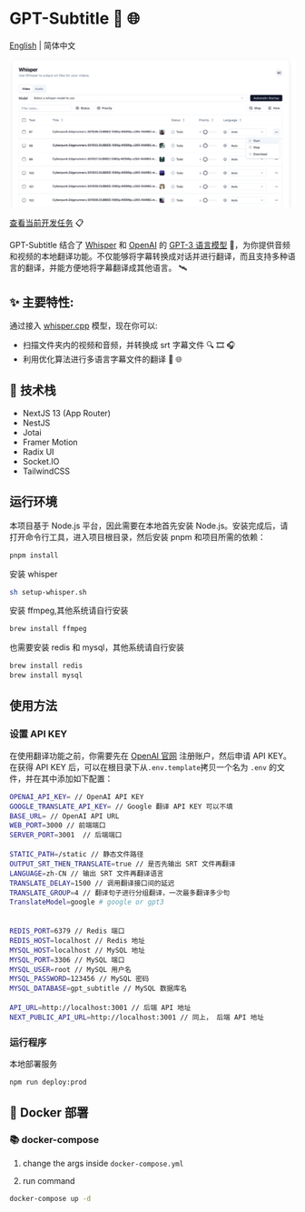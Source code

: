 # GPT-Subtitle :speech_balloon: :globe_with_meridians:

[English](./README.md) | 简体中文

![whisper_preview](pictures/whisper_preview.png)

[查看当前开发任务](https://hqwuzhaoyi.notion.site/gpt-subtitle-b1eed463063a484f93bdfca91277fc3a?pvs=4) :clipboard:

GPT-Subtitle 结合了 [Whisper](https://github.com/ggerganov/whisper.cpp) 和 [OpenAI](https://openai.com/) 的 [GPT-3 语言模型](https://openai.com/gpt-3/) :brain:，为你提供音频和视频的本地翻译功能。不仅能够将字幕转换成对话并进行翻译，而且支持多种语言的翻译，并能方便地将字幕翻译成其他语言。 :artificial_satellite:

## :sparkles: 主要特性:

通过接入 [whisper.cpp](https://github.com/ggerganov/whisper.cpp) 模型，现在你可以:

- 扫描文件夹内的视频和音频，并转换成 srt 字幕文件 :mag: :film_strip: :headphones:
- 利用优化算法进行多语言字幕文件的翻译 :speech_balloon: :globe_with_meridians:

## :wrench: 技术栈

- NextJS 13 (App Router)
- NestJS
- Jotai
- Framer Motion
- Radix UI
- Socket.IO
- TailwindCSS

## 运行环境

本项目基于 Node.js 平台，因此需要在本地首先安装 Node.js。安装完成后，请打开命令行工具，进入项目根目录，然后安装 pnpm 和项目所需的依赖：

```sh
pnpm install

```

安装 whisper

```sh
sh setup-whisper.sh
```

安装 ffmpeg,其他系统请自行安装

```sh
brew install ffmpeg
```

也需要安装 redis 和 mysql，其他系统请自行安装

```sh
brew install redis
brew install mysql
```

## 使用方法

### 设置 API KEY

在使用翻译功能之前，你需要先在 [OpenAI 官网](https://beta.openai.com/signup/) 注册账户，然后申请 API KEY。在获得 API KEY 后，可以在根目录下从`.env.template`拷贝一个名为 `.env` 的文件，并在其中添加如下配置：

```sh
OPENAI_API_KEY= // OpenAI API KEY
GOOGLE_TRANSLATE_API_KEY= // Google 翻译 API KEY 可以不填
BASE_URL= // OpenAI API URL
WEB_PORT=3000 // 前端端口
SERVER_PORT=3001  // 后端端口

STATIC_PATH=/static // 静态文件路径
OUTPUT_SRT_THEN_TRANSLATE=true // 是否先输出 SRT 文件再翻译
LANGUAGE=zh-CN // 输出 SRT 文件再翻译语言
TRANSLATE_DELAY=1500 // 调用翻译接口间的延迟
TRANSLATE_GROUP=4 // 翻译句子进行分组翻译，一次最多翻译多少句
TranslateModel=google # google or gpt3


REDIS_PORT=6379 // Redis 端口
REDIS_HOST=localhost // Redis 地址
MYSQL_HOST=localhost // MySQL 地址
MYSQL_PORT=3306 // MySQL 端口
MYSQL_USER=root // MySQL 用户名
MYSQL_PASSWORD=123456 // MySQL 密码
MYSQL_DATABASE=gpt_subtitle // MySQL 数据库名

API_URL=http://localhost:3001 // 后端 API 地址
NEXT_PUBLIC_API_URL=http://localhost:3001 // 同上， 后端 API 地址
```

### 运行程序

本地部署服务

```sh
npm run deploy:prod
```

## :whale: Docker 部署

### :books: docker-compose

1. change the args inside `docker-compose.yml`

2. run command

```bash
docker-compose up -d
```
